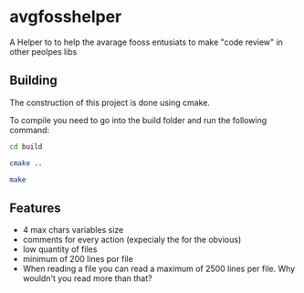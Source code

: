 # avgfosshelper
A Helper to to help the avarage fooss entusiats to make "code review" in other peolpes libs

## Building
The construction of this project is done using cmake.

To compile you need to go into the build folder and run the following command:
```bash
cd build

cmake ..

make
```

## Features
- 4 max chars variables size 
- comments for every action (expecialy the for the obvious)
- low quantity of files 
- minimum of 200 lines por file
- When reading a file you can read a maximum of 2500 lines per file. Why wouldn't you read more than that?
